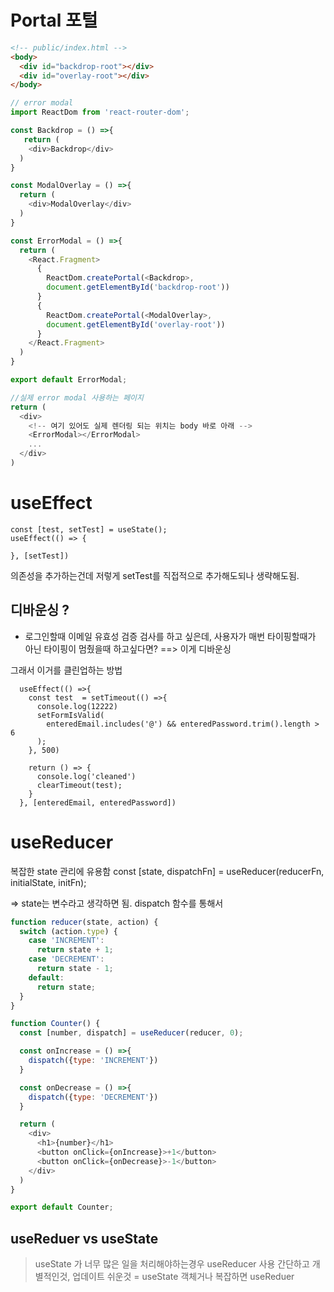 # Portal 포털

```html
<!-- public/index.html -->
<body>
  <div id="backdrop-root"></div>
  <div id="overlay-root"></div>
</body>
```

```js 
// error modal
import ReactDom from 'react-router-dom';

const Backdrop = () =>{
   return (
    <div>Backdrop</div>
  )
}

const ModalOverlay = () =>{
  return (
    <div>ModalOverlay</div>
  )
}

const ErrorModal = () =>{
  return (
    <React.Fragment>
      {
        ReactDom.createPortal(<Backdrop>, 
        document.getElementById('backdrop-root'))
      }
      {
        ReactDom.createPortal(<ModalOverlay>, 
        document.getElementById('overlay-root'))
      }
    </React.Fragment>
  )
}

export default ErrorModal;
```

```js
//실제 error modal 사용하는 페이지
return (
  <div>
    <!-- 여기 있어도 실제 렌더링 되는 위치는 body 바로 아래 -->
    <ErrorModal></ErrorModal>
    ...
  </div>
)
```


# useEffect
```
const [test, setTest] = useState();
useEffect(() => {

}, [setTest])
```
의존성을 추가하는건데 저렇게 setTest를 직접적으로 추가해도되나 생략해도됨.
 

## 디바운싱 ?
- 로그인할때 이메일 유효성 검증 검사를 하고 싶은데,
사용자가 매번 타이핑할때가 아닌 타이핑이 멈췄을때 하고싶다면? 
==> 이게 디바운싱

그래서 이거를 클린업하는 방법
```
  useEffect(() =>{
    const test  = setTimeout(() =>{
      console.log(12222)
      setFormIsValid(
        enteredEmail.includes('@') && enteredPassword.trim().length > 6
      );
    }, 500)

    return () => {
      console.log('cleaned')
      clearTimeout(test);
    }
  }, [enteredEmail, enteredPassword])
```



# useReducer
복잡한 state 관리에 유용함
const [state, dispatchFn] = useReducer(reducerFn, initialState, initFn);

=> state는 변수라고 생각하면 됨. dispatch 함수를 통해서 

```js
function reducer(state, action) {
  switch (action.type) {
    case 'INCREMENT': 
      return state + 1;
    case 'DECREMENT': 
      return state - 1;
    default:
      return state;
  }
}

function Counter() {
  const [number, dispatch] = useReducer(reducer, 0);

  const onIncrease = () =>{
    dispatch({type: 'INCREMENT'})
  }

  const onDecrease = () =>{
    dispatch({type: 'DECREMENT'})
  }

  return (
    <div>
      <h1>{number}</h1>
      <button onClick={onIncrease}>+1</button>
      <button onClick={onDecrease}>-1</button>
    </div>
  )
}

export default Counter;
```


## useReduer vs useState
> useState 가 너무 많은 일을 처리해야하는경우 useReducer 사용
간단하고 개별적인것, 업데이트 쉬운것 = useState
객체거나 복잡하면 useReduer
